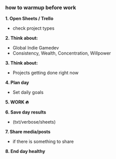 ### how to warmup before work

**1. Open Sheets / Trello**
- check project types

**2. Think about:**
- Global Indie Gamedev
- Consistency, Wealth, Concentration, Willpower

**3. Think about:**
- Projects getting done right now

**4. Plan day**
- Set daily goals

**5. WORK 🔥**

**6. Save day results**
- (txt/verbose/sheets)

**7. Share media/posts**
- if there is something to share

**8. End day healthy**
